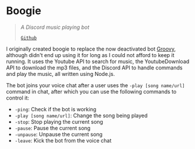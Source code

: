 # Boogie
> *A Discord music playing bot*
> 
> [`Github`](https://github.com/kaighe/Boogie)

I originally created boogie to replace the now deactivated bot [Groovy](https://groovy.bot/), although didn't end up using it for long as I could not afford to keep it running. It uses the Youtube API to search for music, the YoutubeDownload API to download the mp3 files, and the Discord API to handle commands and play the music, all written using Node.js.

The bot joins your voice chat after a user uses the `-play [song name/url]` command in chat, after which you can use the following commands to control it:

- `-ping`: Check if the bot is working
- `-play [song name/url]`: Change the song being played
- `-stop`: Stop playing the current song
- `-pause`: Pause the current song
- `-unpause`: Unpause the current song
- `-leave`: Kick the bot from the voice chat